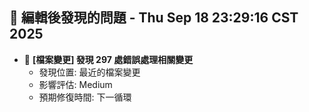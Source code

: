 ## 🚨 編輯後發現的問題 - Thu Sep 18 23:29:16 CST 2025

- 🔄 **[檔案變更] 發現      297 處錯誤處理相關變更**
  - 發現位置: 最近的檔案變更
  - 影響評估: Medium
  - 預期修復時間: 下一循環

